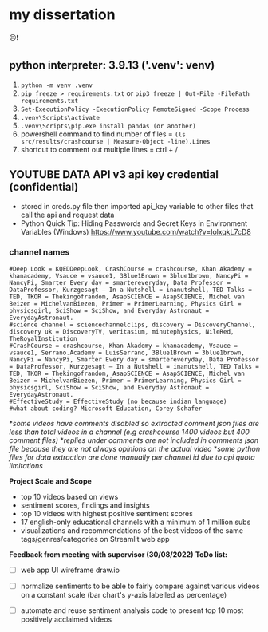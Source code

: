 # my dissertation 
😣❗
## python interpreter: 3.9.13 ('.venv': venv)

1. `python -m venv .venv`
2. `pip freeze > requirements.txt` or `pip3 freeze | Out-File -FilePath requirements.txt`
3. `Set-ExecutionPolicy -ExecutionPolicy RemoteSigned -Scope Process`
4. `.venv\Scripts\activate`
5. `.venv\Scripts\pip.exe install pandas (or another)`
6. powershell command to find number of files = `(ls src/results/crashcourse | Measure-Object -line).Lines`
7. shortcut to comment out multiple lines = ctrl + /

## YOUTUBE DATA API v3 api key credential (confidential)
- stored in creds.py file then imported api_key variable to other files that call the api and request data 
- Python Quick Tip: Hiding Passwords and Secret Keys in Environment Variables (Windows) https://www.youtube.com/watch?v=IolxqkL7cD8

### channel names
```
#Deep Look = KQEDDeepLook, CrashCourse = crashcourse, Khan Akademy = khanacademy, Vsauce = vsauce1, 3Blue1Brown = 3blue1brown, NancyPi = NancyPi, Smarter Every day = smartereveryday, Data Professor = DataProfessor, Kurzgesagt – In a Nutshell = inanutshell, TED Talks = TED, TKOR = Thekingofrandom, AsapSCIENCE = AsapSCIENCE, Michel van Beizen = MichelvanBiezen, Primer = PrimerLearning, Physics Girl = physicsgirl, SciShow = SciShow, and Everyday Astronaut = EverydayAstronaut. 
#science channel = sciencechannelclips, discovery = DiscoveryChannel, discovery uk = DiscoveryTV, veritasium, minutephysics, NileRed, TheRoyalInstitution 
#CrashCourse = crashcourse, Khan Akademy = khanacademy, Vsauce = vsauce1, Serrano.Academy = LuisSerrano, 3Blue1Brown = 3blue1brown, NancyPi = NancyPi, Smarter Every day = smartereveryday, Data Professor = DataProfessor, Kurzgesagt – In a Nutshell = inanutshell, TED Talks = TED, TKOR = Thekingofrandom, AsapSCIENCE = AsapSCIENCE, Michel van Beizen = MichelvanBiezen, Primer = PrimerLearning, Physics Girl = physicsgirl, SciShow = SciShow, and Everyday Astronaut = EverydayAstronaut. 
#EffectiveStudy = EffectiveStudy (no because indian language)
#what about coding? Microsoft Education, Corey Schafer
```


**some videos have comments disabled so extracted comment json files are less than total videos in a channel (e.g crashcourse 1400 videos but 400 comment files)*
**replies under comments are not included in comments json file because they are not always opinions on the actual video*
**some python files for data extraction are done manually per channel id due to api quota limitations*


**Project Scale and Scope**
- top 10 videos based on views
- sentiment scores, findings and insights
- top 10 videos with highest positive sentiment scores
- 17 english-only educational channels with a minimum of 1 million subs 
- visualizations and recommendations of the best videos of the same tags/genres/categories on Streamlit web app 

**Feedback from meeting with supervisor (30/08/2022)**
**ToDo list:**
- [ ] web app UI wireframe draw.io
- [ ] normalize sentiments to be able to fairly compare against various videos on a constant scale (bar chart's y-axis labelled as percentage)
- [ ] automate and reuse sentiment analysis code to present top 10 most positively acclaimed videos 

